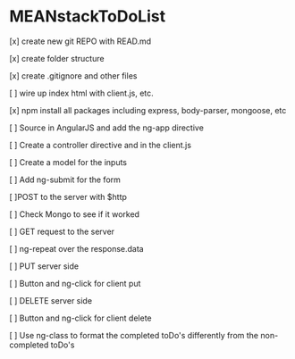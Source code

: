 # MEANstackToDoList
[x] create new git REPO with READ.md

[x] create folder structure

[x] create .gitignore and other files 

[ ] wire up index html with client.js, etc.

[x] npm install all packages including express, body-parser, mongoose, etc

[ ] Source in AngularJS and add the ng-app directive

[ ] Create a controller directive and in the client.js

[ ] Create a model for the inputs

[ ] Add ng-submit for the form

[ ]POST to the server with $http

[ ] Check Mongo to see if it worked

[ ] GET request to the server

[ ] ng-repeat over the response.data

[ ] PUT server side

[ ] Button and ng-click for client put

[ ] DELETE server side

  [ ] Button and ng-click for client delete

  [ ] Use ng-class to format the completed toDo's differently from the non-completed toDo's